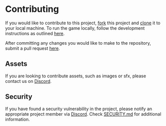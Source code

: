 # Contributing
If you would like to contribute to this project, [fork](https://docs.github.com/en/get-started/quickstart/fork-a-repo) this project and [clone](https://docs.github.com/en/repositories/creating-and-managing-repositories/cloning-a-repository) it to your local machine.
To run the game locally, follow the development instructions as outlined [here](https://github.com/HasangerGames/suroi/blob/master/README.md#installation).

After committing any changes you would like to make to the repository, submit a pull request [here](https://github.com/HasangerGames/suroi/compare).

## Assets
If you are looking to contribute assets, such as images or sfx, please contact us on [Discord](https://discord.gg/j8pPtMa843).

## Security
If you have found a security vulnerability in the project, please notify an appropriate project member via [Discord](https://discord.gg/j8pPtMa843). Check [SECURITY.md](/.github/SECURITY.md) for additional information.
